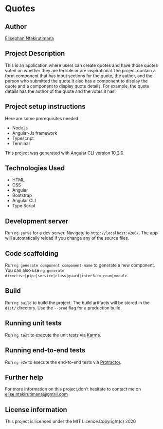 # Quotes

## Author

[Elisephan Ntakirutimana](https://github.com/Elisephan/Quotes.git)

## Project Description

This is an application where users can create quotes and have those quotes voted on whether they are terrible or are inspirational.The project contain a form component that has input sections for the quote, the author, and the person who submitted the quote.It also has a component to display the quote and a component to display quote details. For example, the quote details has the author of the quote and the votes it has.

## Project setup instructions

Here are some prerequisites needed

- Node.js
- Angular-Js framework
- Typescript
- Terminal

This project was generated with [Angular CLI](https://github.com/angular/angular-cli) version 10.2.0.

## Technologies Used

- HTML
- CSS
- Angular
- Bootstrap
- Angular CLI
- Type Script

## Development server

Run `ng serve` for a dev server. Navigate to `http://localhost:4200/`. The app will automatically reload if you change any of the source files.

## Code scaffolding

Run `ng generate component component-name` to generate a new component. You can also use `ng generate directive|pipe|service|class|guard|interface|enum|module`.

## Build

Run `ng build` to build the project. The build artifacts will be stored in the `dist/` directory. Use the `--prod` flag for a production build.

## Running unit tests

Run `ng test` to execute the unit tests via [Karma](https://karma-runner.github.io).

## Running end-to-end tests

Run `ng e2e` to execute the end-to-end tests via [Protractor](http://www.protractortest.org/).

## Further help

For more information on this project,don't hesitate to contact me on elise.ntakirutimana@gmail.com

## License information

This project is licensed under the MIT Licence.Copyright(c) 2020
